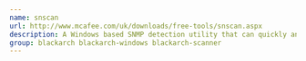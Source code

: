 ```yaml
---
name: snscan
url: http://www.mcafee.com/uk/downloads/free-tools/snscan.aspx
description: A Windows based SNMP detection utility that can quickly and accurately identify SNMP enabled devices on a network.
group: blackarch blackarch-windows blackarch-scanner
---
```

